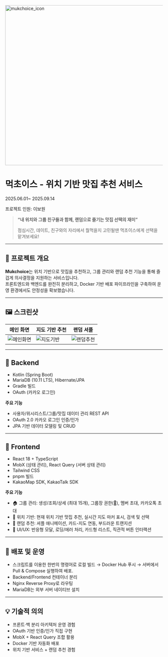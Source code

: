 
<img width="512" height="512" alt="mukchoice_icon" src="https://github.com/user-attachments/assets/8edf837b-93cc-4469-821b-0678d7e6c137" />


# 먹초이스 - 위치 기반 맛집 추천 서비스
2025.06.01~ 2025.09.14

프로젝트 인원: 이보원

> **“내 위치와 그룹 친구들과 함께, 랜덤으로 즐기는 맛집 선택의 재미”**
> 
> 점심시간, 데이트, 친구와의 자리에서 뭘먹을지 고민될땐 먹초이스에게 선택을 맡겨보세요!
 

---

## 📌 프로젝트 개요
**Mukchoice**는 위치 기반으로 맛집을 추천하고, 그룹 관리와 랜덤 추천 기능을 통해 즐겁게 의사결정을 지원하는 서비스입니다.  
프론트엔드와 백엔드를 완전히 분리하고, Docker 기반 배포 파이프라인을 구축하여 운영 환경에서도 안정성을 확보했습니다.  

---

## 🖼️ 스크린샷
| 메인 화면 | 지도 기반 추천 | 랜덤 셔플 |
|-----------|----------------|------------|
| ![메인화면](https://source.unsplash.com/600x400/?restaurant,app) | ![지도기반](https://source.unsplash.com/600x400/?map,korea) | ![랜덤추천](https://source.unsplash.com/600x400/?food,random) |

---

## 🔧 Backend
- Kotlin (Spring Boot)
- MariaDB (10.11 LTS), Hibernate/JPA
- Gradle 빌드
- OAuth (카카오 로그인)


**주요 기능**
- 사용자/위시리스트/그룹/맛집 데이터 관리 REST API
- OAuth 2.0 카카오 로그인 인증/인가
- JPA 기반 데이터 모델링 및 CRUD

---

## 🎨 Frontend
- React 18 + TypeScript
- MobX (상태 관리), React Query (서버 상태 관리)
- Tailwind CSS
- pnpm 빌드
- KakaoMap SDK, KakaoTalk SDK

**주요 기능**
- 🏠 그룹 관리: 생성/조회/상세 (최대 15개), 그룹장 권한(👑), 멤버 초대, 카카오톡 초대
- 📍 위치 기반: 현재 위치 기반 맛집 추천, 실시간 지도 마커 표시, 검색 및 선택
- 🎲 랜덤 추천: 셔플 애니메이션, 카드-지도 연동, 부드러운 트랜지션
- 🎨 UI/UX: 반응형 모달, 로딩/에러 처리, 카드형 리스트, 직관적 버튼 인터랙션

---

## 🚀 배포 및 운영
- 스크립트를 이용한 한번의 명령어로 로컬 빌드 → Docker Hub 푸시 → 서버에서 Pull & Compose 실행하여 배포.
- Backend/Frontend 컨테이너 분리
- Nginx Reverse Proxy로 라우팅
- MariaDB는 외부 서버 네이티브 설치

---

## 💡 기술적 의의
- 프론트·백 분리 아키텍처 운영 경험
- OAuth 기반 인증/인가 직접 구현
- MobX + React Query 조합 활용
- Docker 기반 자동화 배포
- 위치 기반 서비스 + 랜덤 추천 경험
